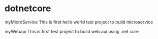 # dotnetcore

myMicroService
This is first hello world test project to build microservice

myWebapi
This is first test project to build web api using .net core

